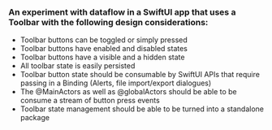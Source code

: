 ### An experiment with dataflow in a SwiftUI app that uses a Toolbar with the following design considerations:

- Toolbar buttons can be toggled or simply pressed
- Toolbar buttons have enabled and disabled states
- Toolbar buttons have a visible and a hidden state
- All toolbar state is easily persisted
- Toolbar button state should be consumable by SwiftUI APIs that require passing in a Binding<Bool> (Alerts, file import/export dialogues)
- The @MainActors as well as @globalActors should be able to be consume a stream of button press events
- Toolbar state management should be able to be turned into a standalone package
